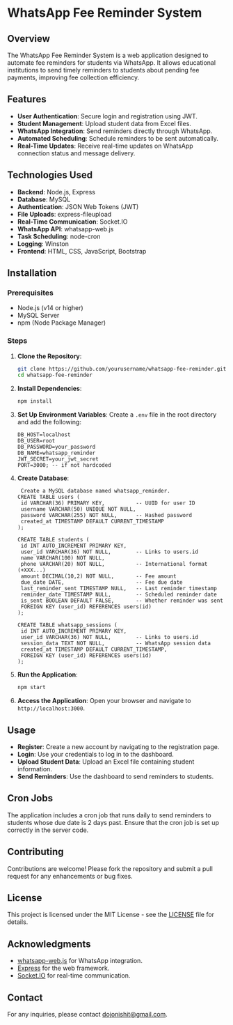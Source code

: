 # WhatsApp Fee Reminder System

## Overview
The WhatsApp Fee Reminder System is a web application designed to automate fee reminders for students via WhatsApp. It allows educational institutions to send timely reminders to students about pending fee payments, improving fee collection efficiency.

## Features
- **User Authentication**: Secure login and registration using JWT.
- **Student Management**: Upload student data from Excel files.
- **WhatsApp Integration**: Send reminders directly through WhatsApp.
- **Automated Scheduling**: Schedule reminders to be sent automatically.
- **Real-Time Updates**: Receive real-time updates on WhatsApp connection status and message delivery.

## Technologies Used
- **Backend**: Node.js, Express
- **Database**: MySQL
- **Authentication**: JSON Web Tokens (JWT)
- **File Uploads**: express-fileupload
- **Real-Time Communication**: Socket.IO
- **WhatsApp API**: whatsapp-web.js
- **Task Scheduling**: node-cron
- **Logging**: Winston
- **Frontend**: HTML, CSS, JavaScript, Bootstrap

## Installation

### Prerequisites
- Node.js (v14 or higher)
- MySQL Server
- npm (Node Package Manager)

### Steps
1. **Clone the Repository**:
   ```bash
   git clone https://github.com/yourusername/whatsapp-fee-reminder.git
   cd whatsapp-fee-reminder
   ```

2. **Install Dependencies**:
   ```bash
   npm install
   ```

3. **Set Up Environment Variables**:
   Create a `.env` file in the root directory and add the following:
   ```plaintext
   DB_HOST=localhost
   DB_USER=root
   DB_PASSWORD=your_password
   DB_NAME=whatsapp_reminder
   JWT_SECRET=your_jwt_secret
   PORT=3000; -- if not hardcoded
   ```

4. **Create Database**:
   ```
    Create a MySQL database named whatsapp_reminder.
   CREATE TABLE users (
    id VARCHAR(36) PRIMARY KEY,          -- UUID for user ID
    username VARCHAR(50) UNIQUE NOT NULL,
    password VARCHAR(255) NOT NULL,      -- Hashed password
    created_at TIMESTAMP DEFAULT CURRENT_TIMESTAMP
   );
   ```
   
   ```
   CREATE TABLE students (
    id INT AUTO_INCREMENT PRIMARY KEY,
    user_id VARCHAR(36) NOT NULL,        -- Links to users.id
    name VARCHAR(100) NOT NULL,
    phone VARCHAR(20) NOT NULL,          -- International format (+XXX...)
    amount DECIMAL(10,2) NOT NULL,       -- Fee amount
    due_date DATE,                       -- Fee due date
    last_reminder_sent TIMESTAMP NULL,   -- Last reminder timestamp
    reminder_date TIMESTAMP NULL,        -- Scheduled reminder date
    is_sent BOOLEAN DEFAULT FALSE,       -- Whether reminder was sent
    FOREIGN KEY (user_id) REFERENCES users(id)
   );
   ```
   
   ```
   CREATE TABLE whatsapp_sessions (
    id INT AUTO_INCREMENT PRIMARY KEY,
    user_id VARCHAR(36) NOT NULL,        -- Links to users.id
    session_data TEXT NOT NULL,          -- WhatsApp session data
    created_at TIMESTAMP DEFAULT CURRENT_TIMESTAMP,
    FOREIGN KEY (user_id) REFERENCES users(id)
   );
   ```
   
6. **Run the Application**:
   ```bash
   npm start
   ```

7. **Access the Application**:
   Open your browser and navigate to `http://localhost:3000`.

## Usage
- **Register**: Create a new account by navigating to the registration page.
- **Login**: Use your credentials to log in to the dashboard.
- **Upload Student Data**: Upload an Excel file containing student information.
- **Send Reminders**: Use the dashboard to send reminders to students.

## Cron Jobs
The application includes a cron job that runs daily to send reminders to students whose due date is 2 days past. Ensure that the cron job is set up correctly in the server code.

## Contributing
Contributions are welcome! Please fork the repository and submit a pull request for any enhancements or bug fixes.

## License
This project is licensed under the MIT License - see the [LICENSE](LICENSE) file for details.

## Acknowledgments
- [whatsapp-web.js](https://github.com/pedroslopez/whatsapp-web.js) for WhatsApp integration.
- [Express](https://expressjs.com/) for the web framework.
- [Socket.IO](https://socket.io/) for real-time communication.

## Contact
For any inquiries, please contact dojonishit@gmail.com.
